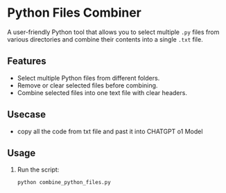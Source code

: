 # Python Files Combiner

A user-friendly Python tool that allows you to select multiple `.py` files from various directories and combine their contents into a single `.txt` file.

## Features

- Select multiple Python files from different folders.
- Remove or clear selected files before combining.
- Combine selected files into one text file with clear headers.

## Usecase

- copy all the code from txt file and past it into CHATGPT o1 Model 

## Usage

1. Run the script:
   ```bash
   python combine_python_files.py

   

   
